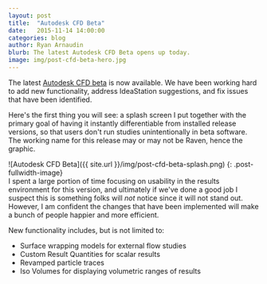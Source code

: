 ```yaml
---
layout: post
title:  "Autodesk CFD Beta"
date:   2015-11-14 14:00:00
categories: blog
author: Ryan Arnaudin
blurb: The latest Autodesk CFD Beta opens up today.
image: img/post-cfd-beta-hero.jpg
---
```

The latest [Autodesk CFD beta](http://forums.autodesk.com/t5/cfd-general-discussion/cfd-2017-beta-test-opportunity/td-p/5906340) is now available. We have been working hard to add new functionality, address IdeaStation suggestions, and fix issues that have been identified. 

Here's the first thing you will see: a splash screen I put together with the primary goal of having it instantly differentiable from installed release versions, so that users don't run studies unintentionally in beta software. The working name for this release may or may not be Raven, hence the graphic. 

![Autodesk CFD Beta]({{ site.url }}/img/post-cfd-beta-splash.png)
{: .post-fullwidth-image}
<br>
I spent a large portion of time focusing on usability in the results environment for this version, and ultimately if we've done a good job I suspect this is something folks will *not* notice since it will not stand out. However, I am confident the changes that have been implemented will make a bunch of people happier and more efficient.

New functionality includes, but is not limited to:

- Surface wrapping models for external flow studies
- Custom Result Quantities for scalar results
- Revamped particle traces
- Iso Volumes for displaying volumetric ranges of results
